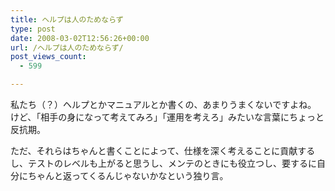 ```yaml
---
title: ヘルプは人のためならず
type: post
date: 2008-03-02T12:56:26+00:00
url: /ヘルプは人のためならず/
post_views_count:
  - 599

---
```

私たち（？）ヘルプとかマニュアルとか書くの、あまりうまくないですよね。  
けど、「相手の身になって考えてみろ」「運用を考えろ」みたいな言葉にちょっと反抗期。 

ただ、それらはちゃんと書くことによって、仕様を深く考えることに貢献するし、テストのレベルも上がると思うし、メンテのときにも役立つし、要するに自分にちゃんと返ってくるんじゃないかなという独り言。